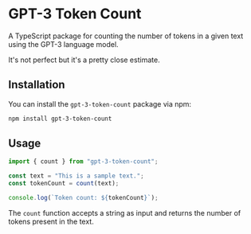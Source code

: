 # GPT-3 Token Count

A TypeScript package for counting the number of tokens in a given text using the GPT-3 language model.

It's not perfect but it's a pretty close estimate.

## Installation

You can install the `gpt-3-token-count` package via npm:

```bash
npm install gpt-3-token-count
```

## Usage

```typescript
import { count } from "gpt-3-token-count";

const text = "This is a sample text.";
const tokenCount = count(text);

console.log(`Token count: ${tokenCount}`);
```

The `count` function accepts a string as input and returns the number of tokens present in the text.
